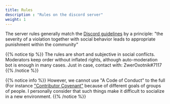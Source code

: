 ```yaml
---
title: Rules
description : "Rules on the discord server"
weight: 1
---
```


The server rules generally match the [Discord guidelines](https://discord.com/guidelines) by a principle: "the severity of a violation together with social behavior leads to appropriate punishment within the community"

{{% notice tip %}}
The rules are short and subjective in social conflicts. Moderators keep order without inflated rights, although auto-moderation bot is enough in many cases. Just in case, contact with: ZwerOxotnik#7117
{{% /notice %}}

{{% notice info %}}
However, we cannot use "A Code of Conduct" to the full (For instance ["Contributor Covenant"](https://www.contributor-covenant.org/ru/version/2/0/code_of_conduct/) because of different goals of groups of people. I personally consider that such things make it difficult to socialize in a new environment.
{{% /notice %}}
